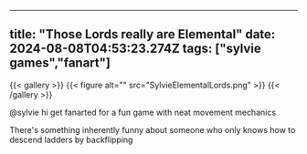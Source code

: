 
---
title: "Those Lords really are Elemental"
date: 2024-08-08T04:53:23.274Z
tags: ["sylvie games","fanart"]
---
{{< gallery >}}
{{< figure alt="" src="SylvieElementalLords.png" >}}
{{< /gallery >}}

@sylvie hi get fanarted for a fun game with neat movement mechanics

There's something inherently funny about someone who only knows how to descend ladders by backflipping

